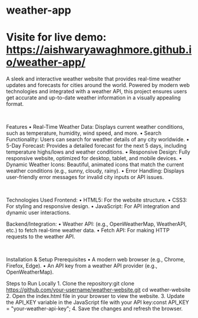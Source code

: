 # weather-app
# Visite for live demo: https://aishwaryawaghmore.github.io/weather-app/
A sleek and interactive weather website that provides real-time weather updates and forecasts for cities around the world. Powered by modern web technologies and integrated with a weather API, this project ensures users get accurate and up-to-date weather information in a visually appealing format.

  	  

Features
	•	Real-Time Weather Data: Displays current weather conditions, such as temperature, humidity, wind speed, and more.
	•	Search Functionality: Users can search for weather details of any city worldwide.
	•	5-Day Forecast: Provides a detailed forecast for the next 5 days, including temperature highs/lows and weather conditions.
	•	Responsive Design: Fully responsive website, optimized for desktop, tablet, and mobile devices.
	•	Dynamic Weather Icons: Beautiful, animated icons that match the current weather conditions (e.g., sunny, cloudy, rainy).
	•	Error Handling: Displays user-friendly error messages for invalid city inputs or API issues.


  	  

Technologies Used
Frontend:
	•	HTML5: For the website structure.
	•	CSS3: For styling and responsive design.
	•	JavaScript: For API integration and dynamic user interactions.

Backend/Integration:
	•	Weather API: (e.g., OpenWeatherMap, WeatherAPI, etc.) to fetch real-time weather data.
	•	Fetch API: For making HTTP requests to the weather API.


  	  

Installation & Setup
Prerequisites
	•	A modern web browser (e.g., Chrome, Firefox, Edge).
	•	An API key from a weather API provider (e.g., OpenWeatherMap).

Steps to Run Locally
	1.	Clone the repository:git clone https://github.com/your-username/weather-website.git
		cd weather-website
	2.	Open the index.html file in your browser to view the website.
	3.	Update the API_KEY variable in the JavaScript file with your API key:const API_KEY = "your-weather-api-key";
	4.	Save the changes and refresh the browser.
